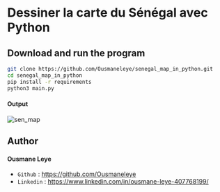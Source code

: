 # Dessiner la carte du Sénégal avec Python

## Download and run the program

```bash
git clone https://github.com/Ousmaneleye/senegal_map_in_python.git
cd senegal_map_in_python
pip install -r requirements
python3 main.py
```
#### Output
![sen_map](https://user-images.githubusercontent.com/74149780/205403646-0aa94556-06c1-44cc-aee3-6716c9e19746.png)


## Author
#### Ousmane Leye
* `Github` : https://github.com/Ousmaneleye
* `Linkedin` : https://www.linkedin.com/in/ousmane-leye-407768199/
